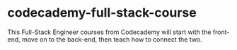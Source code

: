 # codecademy-full-stack-course
This Full-Stack Engineer courses from Codecademy will start with the front-end, move on to the back-end, then teach how to connect the two.
